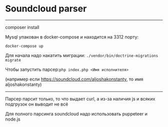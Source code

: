 # Soundcloud parser
---
composer install

Mysql упакован в docker-compose и находится на 3312 порту: 

`docker-compose up`

Для начала надо накатить миграции:
`./vendor/bin/doctrine-migrations migrate`

Чтобы запустить парсер:`php index.php <Имя исполнителя>`

(например если https://soundcloud.com/aljoshakonstanty, то имя aljoshakonstanty)

---
Парсер парсит только, то что выдает curl, а из-за наличия js и всяких подгрузок он выводит не всё 

Для полного парсинга soundcloud надо использовать puppeteer и node.js 